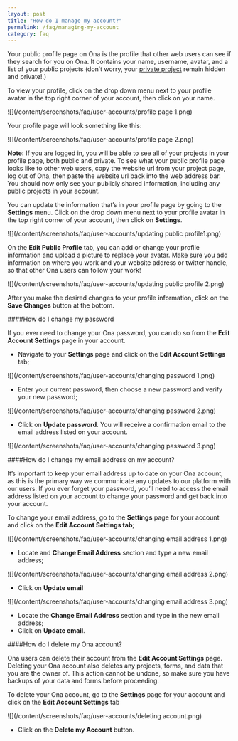 ```yaml
---
layout: post
title: "How do I manage my account?"
permalink: /faq/managing-my-account
category: faq
---
```


Your public profile page on Ona is the profile that other web users can see if they search for you on Ona.  It contains your name, username, avatar, and a list of your public projects (don’t worry, your [private project](http://help.ona.io/faq/what-are-the-share-settings/) remain hidden and private!.) 



To view your profile, click on the drop down menu next to your profile avatar in the top right corner of your account, then click on your name.

![](/content/screenshots/faq/user-accounts/profile page 1.png)


Your profile page will look something like this:

![](/content/screenshots/faq/user-accounts/profile page 2.png)

**Note:** If you are logged in, you will be able to see all of your projects in your profile page, both public and private.  To see what your public profile page looks like to other web users, copy the website url from your project page, log out of Ona, then paste the website url back into the web address bar.  You should now only see your publicly shared information, including any public projects in your account.

You can update the information that’s in your profile page by going to the **Settings** menu.  Click on the drop down menu next to your profile avatar in the top right corner of your account, then click on **Settings**.


![](/content/screenshots/faq/user-accounts/updating public profile1.png)

On the **Edit Public Profile** tab, you can add or change your profile information and upload a picture to replace your avatar.  Make sure you add information on where you work and your website address or twitter handle, so that other Ona users can follow your work!


![](/content/screenshots/faq/user-accounts/updating public profile 2.png)

After you make the desired changes to your profile information, click on the **Save Changes** button at the bottom.


####How do I change my password

If you ever need to change your Ona password, you can do so from the **Edit Account Settings** page in your account.

* Navigate to your **Settings** page and click on the **Edit Account Settings** tab;


![](/content/screenshots/faq/user-accounts/changing password 1.png)

* Enter your current password, then choose a new password and verify your new password;   

![](/content/screenshots/faq/user-accounts/changing password 2.png)

* Click on **Update password**.  You will receive a confirmation email to the email address listed on your account.

![](/content/screenshots/faq/user-accounts/changing password 3.png)

####How do I change my email address on my account?

It’s important to keep your email address up to date on your Ona account, as this is the primary way we communicate any updates to our platform with our users.  If you ever forget your password, you’ll need to access the email address listed on your account to change your password and get back into your account.

To change your email address, go to the **Settings** page for your account and click on the **Edit Account Settings tab**;


![](/content/screenshots/faq/user-accounts/changing email address 1.png)

* Locate and **Change Email Address** section and type a new email address;

![](/content/screenshots/faq/user-accounts/changing email address 2.png)

* Click on **Update email**


![](/content/screenshots/faq/user-accounts/changing email address 3.png)


* Locate the **Change Email Address** section and type in the new email address; 
* Click on **Update email**.


####How do I delete my Ona account?

Ona users can delete their account from the **Edit Account Settings** page.  Deleting your Ona account also deletes any projects, forms, and data that you are the owner of.  This action cannot be undone, so make sure you have backups of your data and forms before proceeding.  

To delete your Ona account, go to the **Settings** page for your account and click on the **Edit Account Settings** tab



![](/content/screenshots/faq/user-accounts/deleting account.png)




* Click on the **Delete my Account** button. 